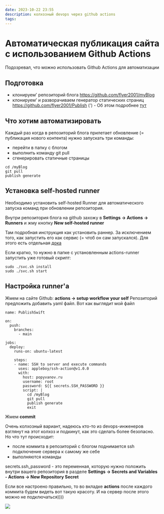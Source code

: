 ```yaml
---
date: 2023-10-22 23:55
description: колхозный devops через github actions
tags:
---
```

# Автоматическая публикация сайта с использованием Github Actions
Подозревал, что можно использовать Github Actions для автоматизации

## Подготовка
- клонируем' репозиторий блога https://github.com/flyer2001/myBlog
- клонируем' и разворачиваем генератор статических страниц https://github.com/flyer2001/Publish
(') - Об этом подробнее [тут](/posts/publish-swift-server-blog) 

## Что хотим автоматизировать
Каждый раз когда в репозиторий блога прилетает обновление (= публикация нового контента) нужно запускать три команды:
- перейти в папку с блогом
- выполнить команду git pull
- сгенерировать статичные страницы
```
cd /myBlog
git pull
publish generate
```

## Установка self-hosted runner 

Необходимо установить self-hosted Runner для автоматического запуска команд при обновлении репозитория.

Внутри репозитория блога на github захожу в **Settings -> Actions -> Runners**  и жму кнопку **New self-hosted runner**

Там подробная инструкция как установить раннер. За исключением того, как запустить его как сервис (= чтоб он сам запускался). Для этого есть отдельная [дока](https://docs.github.com/en/actions/hosting-your-own-runners/managing-self-hosted-runners/configuring-the-self-hosted-runner-application-as-a-service)

Если кратко, то нужно в папке с установленным actions-runner запустить уже готовый скрипт:
```
sudo ./svc.sh install
sudo ./svc.sh start
```
## Настройка runner'а
 
Жмем на сайте Github: **actions -> setup workflow your self**
Репозиторий предложить добавить yaml файл. Вот как выглядит мой файл

```
name: PublishSwift

on:
  push:
    branches:
      - main

jobs:
  deploy:
    runs-on: ubuntu-latest

    steps:
    - name: SSH to server and execute commands
      uses: appleboy/ssh-action@v1.0.0
      with:
        host: popyvanov.ru
        username: root
        password: ${{ secrets.SSH_PASSWORD }}
        script: |
          cd /myBlog
          git pull
          publish generate
          exit

```

Жмем **commit**

Очень колхозный вариант, надеюсь кто-то из devops-инженеров взглянут на этот колхоз и подкинут, как это сделать более безопасно. Но что тут происходит:
- после коммита в репозиторий с блогом поднимается ssh подключение сервера к самому же себе
- выполняются команды 

secrets.ssh_password - это переменная, которую нужно положить внутри вашего репозитория в разделе **Settings -> Secrets and Variables - Actions -> New Repository Secret**

Если все настроено правильно, то во вкладке **actions** после каждого коммита будем видеть вот такую красоту. И на сервер после этого можно не подключаться))))

![](https://habrastorage.org/webt/jg/2a/_1/jg2a_1mqdxfmzo3bw3tkgszdg2a.png)